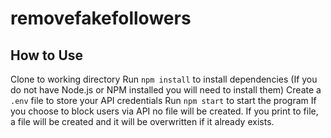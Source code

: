 # removefakefollowers

## How to Use
Clone to working directory
Run `npm install` to install dependencies (If you do not have Node.js or NPM installed you will need to install them)
Create a `.env` file to store your API credentials
Run `npm start` to start the program
If you choose to block users via API no file will be created. If you print to file, a file will be created and it will be overwritten if it already exists.